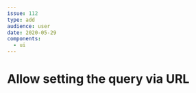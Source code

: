```yaml
---
issue: 112
type: add
audience: user
date: 2020-05-29
components:
  - ui
---
```

# Allow setting the query via URL
